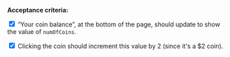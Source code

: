 **Acceptance criteria:**

<input type="checkbox" checked> “Your coin balance”, at the bottom of the page, should update to show the value of `numOfCoins`.

<input type="checkbox" checked> Clicking the coin should increment this value by 2 (since it's a $2 coin).